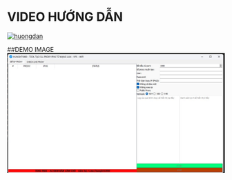 # VIDEO HƯỚNG DẪN

[![huongdan](https://img.youtube.com/vi/WHznhKtf-fM/0.jpg)](https://www.youtube.com/watch?v=WHznhKtf-fM)


##DEMO IMAGE
![DEMO](image.jpg)
